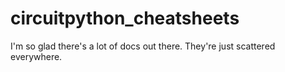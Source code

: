 # circuitpython_cheatsheets
I'm so glad there's a lot of docs out there. They're just scattered everywhere.
